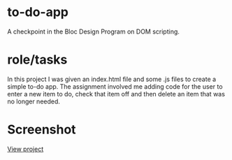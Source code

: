 # to-do-app
A checkpoint in the Bloc Design Program on DOM scripting.

# role/tasks
In this project I was given an index.html file and some .js files to create a simple to-do app. The assignment involved me adding code for the user to enter a new item to do, check that item off and then delete an item that was no longer needed.

# Screenshot
[View project](https://drive.google.com/file/d/1lUx8_HxlGcs2j0iD5Lfu83-c0a9ICUTD/view?usp=sharing)
